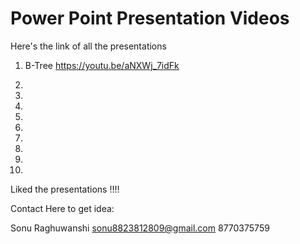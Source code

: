 # Power Point Presentation Videos

Here's the link of all the presentations

1) B-Tree                          https://youtu.be/aNXWj_7idFk

2)

3)

4)

5)

6)

7)

8)

9)

10)

Liked the presentations !!!!

Contact Here to get idea:

Sonu Raghuwanshi
sonu8823812809@gmail.com
8770375759

